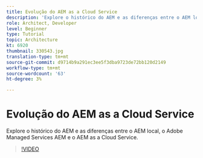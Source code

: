 ```yaml
---
title: Evolução do AEM as a Cloud Service
description: 'Explore o histórico do AEM e as diferenças entre o AEM local, o Adobe Managed Services AEM e o AEM as a Cloud Service. '
role: Architect, Developer
level: Beginner
type: Tutorial
topic: Architecture
kt: 6920
thumbnail: 330543.jpg
translation-type: tm+mt
source-git-commit: d9714b9a291ec3ee5f3dba9723de72bb120d2149
workflow-type: tm+mt
source-wordcount: '63'
ht-degree: 3%

---
```



# Evolução do AEM as a Cloud Service

Explore o histórico do AEM e as diferenças entre o AEM local, o Adobe Managed Services AEM e o AEM as a Cloud Service.

>[!VIDEO](https://video.tv.adobe.com/v/330543/?quality=12&learn=on)